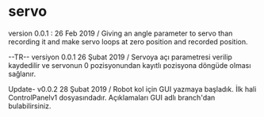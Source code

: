 # servo
version 0.0.1 : 26 Feb 2019 / Giving an angle parameter to servo than recording it and make servo loops at zero position and recorded position.

--TR--
versiyon 0.0.1 26 Şubat 2019 / Servoya açı parametresi verilip kaydedilir ve servonun 0 pozisyonundan kayıtlı pozisyona döngüde olması sağlanır.

Update- v0.0.2 28 Şubat 2019 / Robot kol için GUI yazmaya başladık. İlk hali ControlPanelv1 dosyasındadır. Açıklamaları GUI adlı branch'dan bulabilirsiniz.
